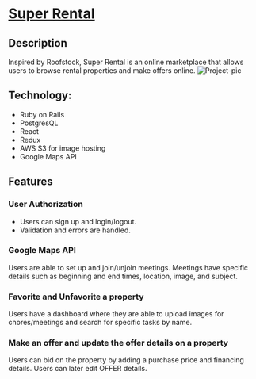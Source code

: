 # [Super Rental](http://superental.herokuapp.com/#/)

## Description
Inspired by Roofstock, Super Rental is an online marketplace that allows users to browse rental properties and make offers online.
![Project-pic](/app/assets/images/project_pic.png)

## Technology:
* Ruby on Rails
* PostgresQL
* React
* Redux
* AWS S3 for image hosting
* Google Maps API

## Features
### User Authorization
* Users can sign up and login/logout.
* Validation and errors are handled.


### Google Maps API
Users are able to set up and join/unjoin meetings. Meetings have specific details such as beginning and end times, location, image, and subject.

### Favorite and Unfavorite a property
Users have a dashboard where they are able to upload images for chores/meetings and search for specific tasks by name.

### Make an offer and update the offer details on a property
Users can bid on the property by adding a purchase price and financing details. Users can later edit OFFER details.
